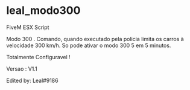 # leal_modo300
FiveM ESX Script

Modo 300 .
Comando, quando executado pela policia limita os carros à velocidade 300 km/h. 
So pode ativar o modo 300 5 em 5 minutos.

Totalmente Configuravel !


Versao : V1.1

Edited by: Leal#9186
